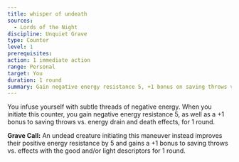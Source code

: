 ```yaml
---
title: whisper of undeath
sources:
  - Lords of the Night
discipline: Unquiet Grave
type: Counter
level: 1
prerequisites:
action: 1 immediate action
range: Personal
target: You
duration: 1 round
summary: Gain negative energy resistance 5, +1 bonus on saving throws vs. death effects and energy drain.
---
```


You infuse yourself with subtle threads of negative energy. When you initiate this counter, you gain negative energy resistance 5, as well as a +1 bonus to saving throws vs. energy drain and death effects, for 1 round.

**Grave Call:** An undead creature initiating this maneuver instead improves their positive energy resistance by 5 and gains a +1 bonus to saving throws vs. effects with the good and/or light descriptors for 1 round.
